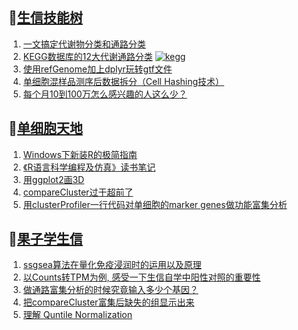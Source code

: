 ## 📝[生信技能树](https://github.com/ixxmu/mp_duty/issues?q=label%3A%E7%94%9F%E4%BF%A1%E6%8A%80%E8%83%BD%E6%A0%91+is%3Aclosed)
<!-- 1issueTable -->

1. [一文搞定代谢物分类和通路分类](https://github.com/ixxmu/mp_duty/issues/3303) 
2. [KEGG数据库的12大代谢通路分类](https://github.com/ixxmu/mp_duty/issues/3293) [![kegg](https://img.shields.io/github/labels/ixxmu/mp_duty/kegg)](https://github.com/ixxmu/mp_duty/labels/kegg)
3. [使用refGenome加上dplyr玩转gtf文件](https://github.com/ixxmu/mp_duty/issues/3291) 
4. [单细胞混样品测序后数据拆分（Cell Hashing技术）](https://github.com/ixxmu/mp_duty/issues/3268) 
5. [每个月10到100万怎么感兴趣的人这么少？](https://github.com/ixxmu/mp_duty/issues/3263) 
<!-- 1issueTable -->
## 📝[单细胞天地](https://github.com/ixxmu/mp_duty/issues?q=label%3A%E5%8D%95%E7%BB%86%E8%83%9E%E5%A4%A9%E5%9C%B0+is%3Aclosed)
<!-- 2issueTable -->

1. [Windows下新装R的极简指南](https://github.com/ixxmu/mp_duty/issues/3253) 
2. [《R语言科学编程及仿真》读书笔记](https://github.com/ixxmu/mp_duty/issues/3141) 
3. [用ggplot2画3D](https://github.com/ixxmu/mp_duty/issues/3054) 
4. [compareCluster过于超前了](https://github.com/ixxmu/mp_duty/issues/3015) 
5. [用clusterProfiler一行代码对单细胞的marker genes做功能富集分析](https://github.com/ixxmu/mp_duty/issues/3001) 
<!-- 2issueTable -->

## 📝[果子学生信](https://github.com/ixxmu/mp_duty/issues?q=label%3A%E6%9E%9C%E5%AD%90%E5%AD%A6%E7%94%9F%E4%BF%A1+is%3Aclosed)
<!-- 3issueTable -->

1. [ssgsea算法在量化免疫浸润时的运用以及原理](https://github.com/ixxmu/mp_duty/issues/3326) 
2. [以Counts转TPM为例, 感受一下生信自学中阳性对照的重要性](https://github.com/ixxmu/mp_duty/issues/3325) 
3. [做通路富集分析的时候究竟输入多少个基因？](https://github.com/ixxmu/mp_duty/issues/3324) 
4. [把compareCluster富集后缺失的组显示出来](https://github.com/ixxmu/mp_duty/issues/3290) 
5. [理解 Quntile Normalization](https://github.com/ixxmu/mp_duty/issues/3283) 
<!-- 3issueTable -->
